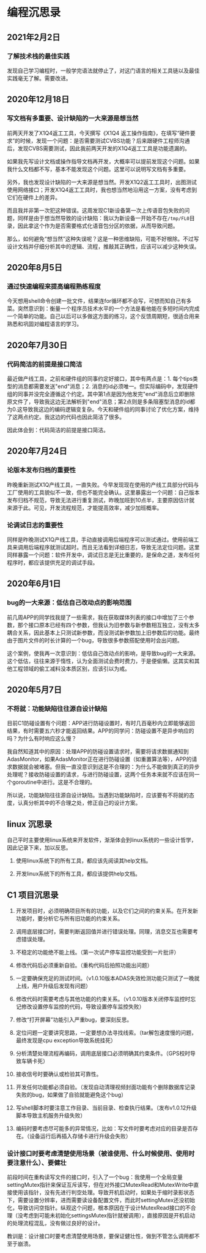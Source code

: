 # 编程沉思录

## 2021年2月2日

### 了解技术栈的最佳实践

发现自己学习编程时，一般学完语法就停止了，对这门语言的相关工具链以及最佳实践毫无了解。需要改进。

## 2020年12月18日

### 写文档有多重要、设计缺陷的一大来源是想当然

前两天开发了X1Q4返工工具，今天撰写《X1Q4 返工操作指南》，在填写“硬件要求”的时候，发现一个问题：是否需要测试CVBS功能？后来跟硬件工程师沟通后，发现CVBS需要测试，因此我前两天开发的X1Q4返工工具是功能遗漏的。

如果我先写设计文档或操作指导文档再开发，大概率可以提前发现这个问题。如果我什么文档都不写，基本不能发现这个问题。这里可以说明写文档有多重要。

另外，我也发现设计缺陷的一大来源是想当然。开发X1Q2返工工具时，出图测试使用网络接口；开发X1Q4返工工具时，我也想当然地沿用这一方案，没有考虑到它们在硬件上的差异。

而且我并非第一次犯这种错误。这周发现C1新设备第一次上传语音包失败的问题，同样是由于想当然导致的设计缺陷：我以为新设备一开始不存在`/tmp/FL0`目录，因此拿这个作为是否需要格式化语音包分区的依据，从而导致问题。

那么，如何避免“想当然”这种失误呢？这是一种思维缺陷，可能不好根除。不过写设计文档并仔细分析其中的逻辑、流程，推敲其正确性，应该可以减少这种失误。

## 2020年8月5日

### 通过快速编程来提高编程熟练程度

今天想用shell命令创建一批文件，结果连for循环都不会写，可想而知自己有多菜。突然意识到：衡量一个程序员技术水平的一个方法是看他能在多短时间内完成一个简单的功能。自己以后可以多做这方面的练习，这个反馈周期短，很适合用来熟悉和巩固对编程语言的学习。

## 2020年7月30日

### 代码简洁的前提是接口简洁

最近做产线工具，之前和硬件组的同事约定好接口，其中有两点是：1. 每个tips类型的消息都需要发送"end"消息；2. 消息的id必须唯一。但实际编码中，发现硬件组的同事并没完全遵循这个约定。其中第1点是因为他发完"end"消息后立即删除原文件了，导致我这边无法解析到"end"消息；第2点则是多条阻塞型消息的id都为0.这导致我这边的编码逻辑变复杂。今天和硬件组的同事讨论了优化方案，维持了这两点约定。我这边的代码也因此简洁了很多。

因此体会到：代码简洁的前提是接口简洁。

## 2020年7月24日

### 论版本发布归档的重要性

昨晚重新测试X1Q产线工具，一直失败。今早发现现在使用的产线工具部分代码与工厂使用的工具貌似不一致，但也不能完全确认。这里暴露出一个问题：自己版本发布归档不规范，导致无法进行重复测试，昨晚加班到10点半，主要原因估计就来源于此。可见，开发流程规范，才能提高效率，减少加班概率。

### 论调试日志的重要性

同样是昨晚测试X1Q产线工具，手动直接调用后端程序可以测试通过。使用前端工具来调用后端程序就测试超时。而且无法看到详细日志，导致无法定位问题。这里同样暴露一个问题：软件开发中，调试日志是无比重要的，是保命之道，发布任何程序时，都应该提供充足的调试手段。

## 2020年6月1日

### bug的一大来源：低估自己改动点的影响范围

前几周APP的同学找我提了一些需求，我在获取媒体列表的接口中增加了三个参数，那个接口原本已经有四个参数，但我认为旧参数与新参数相互独立，没有太多耦合关系，因此基本上只测试新参数，而没测试新参数加上旧参数后的功能。最终由于图片文件的时长计算的一个bug，导致很多参数搭配使用时会出问题。

这个案例，使我再一次意识到：低估自己改动点的影响，是导致bug的一大来源。这个低估，往往来源于惰性，认为全面测试会费时费力，于是便偷懒。这其实和其他工程领域的偷工减料没本质区别，应该引以为戒。

## 2020年5月7日

### 不将就：功能缺陷往往源自设计缺陷

目前C1防碰设置有个问题：APP进行防碰设置时，有时几百毫秒内立即能够返回结果，有时需要五六秒才能返回结果。APP的同学问：防碰设置不是异步响应的吗？为什么有时响应这么慢？

我自然知道其中的原因：处理APP的防碰设置请求时，需要将请求数据通知到AdasMonitor，如果AdasMonitor正在进行防碰设置（如重置算法等），APP的请求数据就会被堵塞。但我一直没意识到这是不合理的：为什么不能做到真正的异步处理呢？接收防碰设置的请求，与进行防碰设置，这两个任务本来就不应该在同一个goroutine中进行。这是不合理的。

所以说，功能缺陷往往源自设计缺陷。当遇到功能缺陷时，应该要有不将就的态度，认真分析其中的不合理之处，修正自己的设计方案。

## linux 沉思录

自己平时主要使用linux系统来开发软件，渐渐体会到linux系统的一些设计哲学，因此记录下来，加以反思。

1. 使用linux系统下的所有工具，都应该先阅读其help文档。

2. 开发linux系统下的所有工具，都应该提供help文档。

## C1 项目沉思录

1. 开发项目时，必须明确项目所有的功能，以及它们之间的约束关系。在开发新功能时，要分析它与所有旧功能的约束关系。

2. 调用底层接口时，需要判断返回值并进行错误处理。同理，消息交互也需要考虑错误处理。

3. 不稳定的功能绝不能上线。（第一次试产停车监控功能受到一片批评）

4. 修改代码后必须重新自验。（重构代码后拍照功能出问题）

5. 一定要确保充足的测试时间。（v1.0.10版本ADAS失效检测功能只测试了一晚就上线，用户升级后发现有问题）

6. 修改代码时需要考虑与其他功能的约束关系。（v1.0.10版本关闭停车监控时忘记修改设置停车监控的代码，导致设置停车监控失败）

7. 修改“打开屏幕”功能引入严重bug，要深刻反思。

8. 定位问题一定要讲究思路，一定要想办法寻找线索。（tar解包速度慢的问题，最终发现是cpu exception导致系统挂死）

9. 分析清楚处理流程再编码，调用底层接口必须明确其约束条件。（GPS校时导致车辆卡死）

10. 接收信号时要确认或检验其可靠性。

11. 开发任何功能都必须自验。（发现自动清理视频封面功能有个删除数据库记录失败的bug，如果做了自验就能避免这个bug）

12. 写shell脚本时要注意工作目录、当前目录、检查执行结果。（发布v1.0.12升级脚本导致主机服务升级失败）

13. 编码时要考虑尽可能多的异常情况，比如：写文件时要考虑对应的目录是否存在。（设备运行后再插入存储卡进行升级会失败）

### 设计接口时要考虑清楚使用场景（被谁使用、什么时候使用、使用时要注意什么）、要健壮

前段时间在重构读写文件的接口时，引入了一个bug：我使用一个全局变量settingMutex指针来保证互斥读写，但在对外接口MutexRead和MutexWrite中直接使用该指针，没有先进行判空处理。导致开机启动时，如果处于缩时录影状态下，需要设置分辨率，进而需要读设备配置文件，而此时settingMutex还没初始化，导致访问空指针。纵观这个问题，根本原因在于设计MutexRead接口的不合理（没考虑到可能未初始化settingsMutex指针就被调用），直接原因是开机启动的处理流程混乱，没有做过良好的设计。

教训是：设计接口时要考虑清楚使用场景，要保证健壮性，做到不管怎么调用都不至于崩溃。
